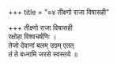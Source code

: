 +++
title = "०४ तीक्ष्णो राजा विषासही"

+++
तीक्ष्णो राजा विषासही  
रक्षोहा विश्वचर्षणिः ।  
तेजो देवानां बलम् उग्रम् एतत्  
तं ते बध्नामि जरसे स्वस्तये ॥